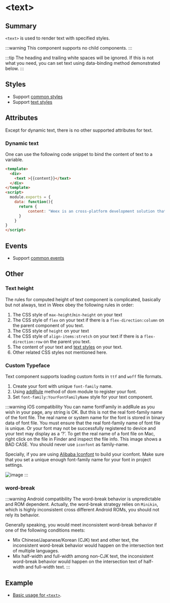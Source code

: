 # &lt;text&gt;

## Summary

`<text>` is used to render text with specified styles.

:::warning
This component supports no child components.
:::

:::tip
The heading and trailing white spaces will be ignored. If this is not what you need, you can set text using data-binding method demonstrated below.
:::

## Styles
* Support [common styles](../styles/common-styles.html)
* Support [text styles](../styles/text-styles.html)

## Attributes
Except for dynamic text, there is no other supported attributes for text.

### Dynamic text
One can use the following code snippet to bind the content of text to a variable.

```html
<template>
  <div>
    <text >{{content}}</text>
  </div>
</template>
<script>
  module.exports = {
    data: function(){
      return {
          content: "Weex is an cross-platform development solution that builds high-performance, scalable native applications with a Web development experience. Vue is a lightweight and powerful progressive front-end framework."
      }
    }
}
</script>
```

## Events
* Support [common events](../events/common-events.html)

## Other
### Text height
The rules for computed height of text component is complicated, basically but not always, text in Weex obey the following rules in order:
1. The CSS style of `max-height`/`min-height` on your text
2. The CSS style of `flex` on your text if there is a `flex-direction:column` on the parent component of you text.
3. The CSS style of `height` on your text
4. The CSS style of `align-items:stretch` on your text if there is a `flex-direction:row` on the parent you text.
5. The content of your text and [text styles](../styles/text-styles.html) on your text.
6. Other related CSS styles not mentioned here.

### Custom Typeface <Badge text="v0.12+" type="warning"/>

Text component supports loading custom fonts in `ttf` and `woff` file formats. 
1. Create your font with unique `font-family` name.
2. Using [addRule](../modules/dom.html#addrule-type-contentobject) method of dom module to register your font.
3. Set `font-family:YourFontFamilyName` style for your text component.

:::warning iOS compatibility
You can name fontFamily in addRule as you wish in your page, any string is OK. But this is not the real font-family name of the font file. The real name or system name for the font is stored in binary data of font file. You must ensure that the real font-family name of font file is unique. Or your font may not be successfully registered to device and your text may display as a ‘?’. To get the real name of a font file on Mac, right click on the file in Finder and inspect the file info. This image shows a BAD CASE. You should never use `iconfont` as family-name.

Specially, if you are using [Alibaba Iconfont](http://www.iconfont.cn/) to build your iconfont. Make sure that you set a unique enough font-family name for your font in project settings.

![image](../images/CustomFontface_badcase.png)
:::

### word-break
:::warning Android compatibility
The word-break behavior is unpredictable and ROM dependent. Actually, the word-break strategy relies on `Minikin`, which is highly inconsistent cross different Android ROMs, you should not rely its behavior.

Generally speaking, you would meet inconsistent word-break behavior if one of the following conditions meets:
* Mix Chinese/Japanese/Korean (CJK) text and other text, the inconsistent word-break behavior would happen on the intersection text of multiple languages.
* Mix half-width and full-width among non-CJK text, the inconsistent word-break behavior would happen on the intersection text of half-width and full-width text.
:::

## Example
* [Basic usage for `<text>`](http://dotwe.org/vue/7d2bf6e112ea26984fd5930663f092e0).
